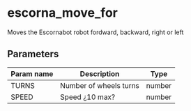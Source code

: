 escorna_move_for
================

Moves the Escornabot robot fordward, backward, right or left

Parameters
----------

| Param name | Description | Type     |
 ------------|-------------|----------
| TURNS     | Number of wheels turns  | number |
| SPEED    | Speed ¿10 max? | number |
